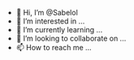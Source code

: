 - 👋 Hi, I’m @Sabelol
- 👀 I’m interested in ...
- 🌱 I’m currently learning ...
- 💞️ I’m looking to collaborate on ...
- 📫 How to reach me ...

<!---
Sabelol/Sabelol is a ✨ special ✨ repository because its `README.md` (this file) appears on your GitHub profile.
You can click the Preview link to take a look at your changes.
--->
